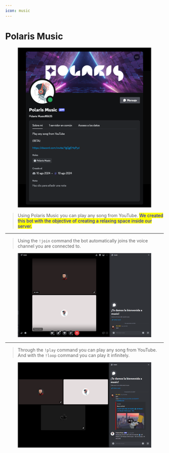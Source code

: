 ```yaml
---
icon: music
---
```


# Polaris Music

<figure><img src="../../../.gitbook/assets/image (25).png" alt=""><figcaption></figcaption></figure>

> Using Polaris Music you can play any song from YouTube. <mark style="color:blue;">We created this bot with the objective of creating a relaxing space inside our server.</mark>

***

> Using the `!join` command the bot automatically joins the voice channel you are connected to.

<figure><img src="../../../.gitbook/assets/image (26).png" alt=""><figcaption></figcaption></figure>

***

> Through the `!play` command you can play any song from YouTube. And with the `!loop` command you can play it infinitely.

<figure><img src="../../../.gitbook/assets/image (27).png" alt=""><figcaption></figcaption></figure>
